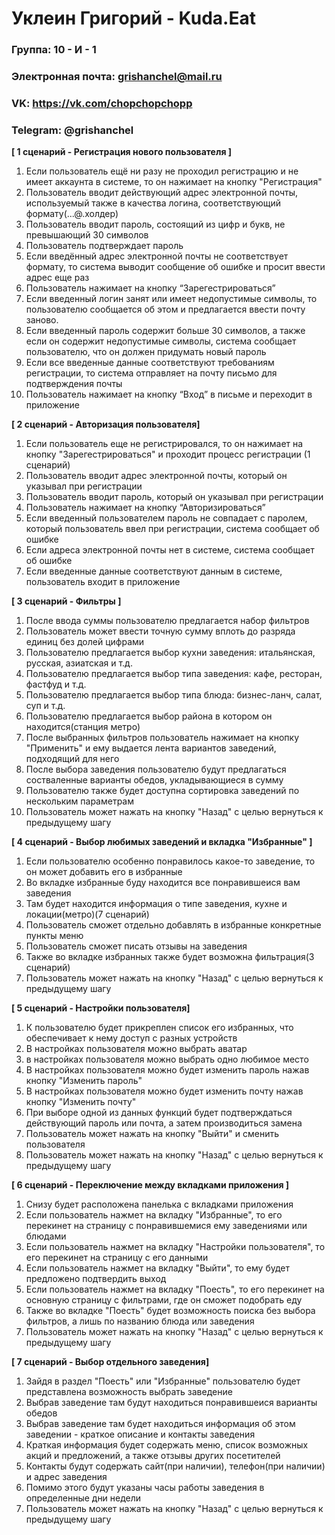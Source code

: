 # Уклеин Григорий - Kuda.Eat

### Группа: 10 - И - 1
### Электронная почта: grishanchel@mail.ru
### VK: https://vk.com/chopchopchopp
### Telegram: @grishanchel

**[ 1 сценарий - Регистрация нового пользователя ]**

1. Если пользователь ещё ни разу не проходил регистрацию и не имеет аккаунта в системе, то он нажимает на кнопку "Регистрация"
2. Пользователь вводит действующий адрес электронной почты, используемый также в качества логина, соответствующий формату(...@.холдер)
3. Пользователь вводит пароль, состоящий из цифр и букв, не превышающий 30 символов
4. Пользователь подтверждает пароль
5. Если введённый адрес электронной почты не соответствует формату, то система выводит сообщение об ошибке и просит ввести адрес еще раз
6. Пользователь нажимает на кнопку “Зарегестрироваться”
7. Если введенный логин занят или имеет недопустимые символы, то пользователю сообщается об этом и предлагается ввести почту заново.
8. Если введенный пароль содержит больше 30 символов, а также если он содержит недопустимые символы, система сообщает пользователю, что он должен придумать новый пароль
9. Если все введенные данные соответствуют требованиям регистрации, то система отправляет на почту письмо для подтверждения почты
10. Пользователь нажимает на кнопку “Вход” в письме и переходит в приложение


**[ 2 сценарий - Авторизация пользователя]**

1. Если пользователь еще не регистрировался, то он нажимает на кнопку "Зарегестрироваться" и проходит процесс регистрации (1 сценарий)
2. Пользователь вводит адрес электронной почты, который он указывал при регистрации
3. Пользователь вводит пароль, который он указывал при регистрации
4. Пользователь нажимает на кнопку “Авторизироваться”
5. Если введенный пользователем пароль не совпадает с паролем, который пользователь ввел при регистрации, система сообщает об ошибке
6. Если адреса электронной почты нет в системе, система сообщает об ошибке
7. Если введенные данные соответствуют данным в системе, пользователь входит в приложение


**[ 3 сценарий - Фильтры ]**

1. После ввода суммы пользователю предлагается набор фильтров
2. Пользователь может ввести точную сумму вплоть до разряда единиц без долей цифрами
3. Пользователю предлагается выбор кухни заведения: итальянская, русская, азиатская и т.д.
3. Пользователю предлагается выбор типа заведения: кафе, ресторан, фастфуд и т.д.
4. Пользователю предлагается выбор типа блюда: бизнес-ланч, салат, суп и т.д.
5. Пользователю предлагается выбор района в котором он находится(станция метро)
6. После выбранных фильтров пользователь нажимает на кнопку "Применить" и ему выдается лента вариантов заведений, подходящий для него
7. После выбора заведения пользователю будут предлагаться состваленные варианты обедов, укладывающиеся в сумму
8. Пользователю также будет доступна сортировка заведений по нескольким параметрам
9. Пользователь может нажать на кнопку "Назад" с целью вернуться к предыдущему шагу


**[ 4 сценарий - Выбор любимых заведений и вкладка "Избранные" ]**

1. Если пользователю особенно понравилось какое-то заведение, то он может добавить его в избранные
2. Во вкладке избранные буду находится все понравившеися вам заведения
3. Там будет находится информация о типе заведения, кухне и локации(метро)(7 сценарий)
4. Пользователь сможет отдельно добавлять в избранные конкретные пункты меню
5. Пользователь сможет писать отзывы на заведения
6. Также во вкладке избранных также будет возможна фильтрация(3 сценарий)
7. Пользователь может нажать на кнопку "Назад" с целью вернуться к предыдущему шагу


**[ 5 сценарий - Настройки пользователя]**

1. К пользователю будет прикреплен список его избранных, что обеспечивает к нему доступ с разных устройств
2. В настройках пользователя можно выбрать аватар
3. в настройках пользователя можно выбрать одно любимое место
4. В настройках пользователя можно будет изменить пароль нажав кнопку "Изменить пароль"
5. В настройках пользователя можно будет изменить почту нажав кнопку "Изменить почту"
6. При выборе одной из данных функций будет подтверждаться действующий пароль или почта, а затем производиться замена
7. Пользователь может нажать на кнопку "Выйти" и сменить пользователя
8. Пользователь может нажать на кнопку "Назад" с целью вернуться к предыдущему шагу


**[ 6 сценарий - Переключение между вкладками приложения ]**

1. Снизу будет расположена панелька с вкладками приложения
2. Если пользователь нажмет на вкладку "Избранные", то его перекинет на страницу с понравившемися ему заведениями или блюдами
3. Если пользователь нажмет на вкладку "Настройки пользователя", то его перекинет на страницу с его данными
4. Если пользователь нажмет на вкладку "Выйти", то ему будет предложено подтвердить выход
5. Если пользователь нажмет на вкладку "Поесть", то его перекинет на основную страницу с фильтрами, где он сможет подобрать еду
6. Также во вкладке "Поесть" будет возможность поиска без выбора фильтров, а лишь по названию блюда или заведения
7. Пользователь может нажать на кнопку "Назад" с целью вернуться к предыдущему шагу

**[ 7 сценарий - Выбор отдельного заведения]**

1. Зайдя в раздел "Поесть" или "Избранные" пользователю будет представлена возможность выбрать заведение
2. Выбрав заведение там будут находиться понравившеися варианты обедов
3. Выбрав заведение там будет находиться информация об этом заведении - краткое описание и контакты заведения 
4. Краткая информация будет содержать меню, список возможных акций и предложений, а также отзывы других посетителей
5. Контакты будут содержать сайт(при наличии), телефон(при наличии) и адрес заведения
6. Помимо этого будут указаны часы работы заведения в определенные дни недели
7. Пользователь может нажать на кнопку "Назад" с целью вернуться к предыдущему шагу


